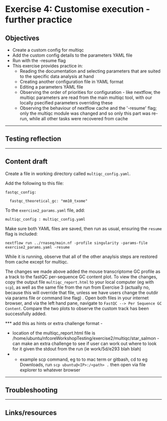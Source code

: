 # Exercise 4: Customise execution - further practice

## Objectives 
- Create a custom config for multiqc
- Add the custom config details to the parameters YAML file 
- Run with the -resume flag
- This exercise provides practice in:
  - Reading the documentation and selecting parameters that are suited to the specific data analysis at hand
  - Creating another configuration file in YAML format
  - Editing a parameters YAML file
  - Observing the order of priorities for configuration - like nextflow, the multiqc parameters are read from the main multiqc tool, with our locally psecified parameters overriding these
  - Observing the behaviour of nextflow cache and the '-resume' flag; only the multiqc module was changed and so only this part was re-run, while all other tasks were recovered from cache
---------------------
## Testing reflection

---------------------
## Content draft 

Create a file in working directory called `multiqc_config.yaml`.  

Add the following to this file:  

```
fastqc_config:  

  fastqc_theoretical_gc: "mm10_txome" 
```

To the `exercise2_params.yaml` file, add:  

```
multiqc_config : multiqc_config.yaml 
```

Make sure both YAML files are saved, then run as usual, ensuring the `resume` flag is included: 

```
nextflow run ../rnaseq/main.nf -profile singularity -params-file exercise2_params.yaml -resume 
```

While it is running, observe that all of the other anaylsis steps are restored from cache except for multiqc. 

The changes we made above added the mouse transcriptome GC profile as a track to the fastQC per-sequence GC content plot. To view the changes, copy the output file `multiqc_report.html` to your local computer (eg with `scp`), as well as the same file from the run from Exercise 3 (actually no, because this will override that file, unless we have users change the outdir via params file or command line flag) . Open both files in your internet browser, and via the left hand pane, navigate to `FastQC --> Per Sequence GC Content`. Compare the two plots to observe the custom track has been successfully added.  

*** add this as hints or extra challenge format - 
- location of the multiqc_report.html file is /home/ubuntu/nfcoreWorkshopTesting/exercise2/multiqc/star_salmon - can make an extra challenge to see if user can work out where to look for it given the stdout from the run (ie work/5d/e293 blah blah) 
- - example scp command, eg to to mac term or gitbash, cd to eg Downloads, run `scp ubuntu@<IP>:/<path> .` then open via file explorer to whatever browser 

---------------------
## Troubleshooting

---------------------
## Links/resources 
